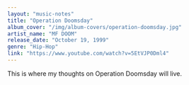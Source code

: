 ```yaml
---
layout: "music-notes"
title: "Operation Doomsday"
album_cover: "/img/album-covers/operation-doomsday.jpg"
artist_name: "MF DOOM"
release_date: "October 19, 1999"
genre: "Hip-Hop"
link: "https://www.youtube.com/watch?v=5EtVJP0Dml4"
---
```


This is where my thoughts on Operation Doomsday will live.
